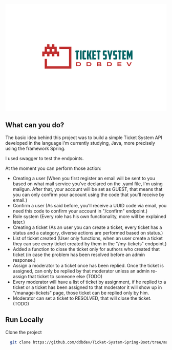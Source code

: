 <div align="center"> 
  <img src="https://github.com/ddbdev/Ticket-System-Spring-Boot/blob/main/diagrams/logo.png" />
</div>

## What can you do?

The basic idea behind this project was to build a simple Ticket System API developed in the language i'm currently studying, Java, more precisely using the framework Spring. 

I used swagger to test the endpoints.

At the moment you can perform those action:

- Creating a user (When you first register an email will be sent to you based on what mail service you've declared on the .yaml file, I'm using mailgun. After that, your account will be set as GUEST, that means that you can only confirm your account using the code that you'll receive by email.)
- Confirm a user (As said before, you'll receive a UUID code via email, you need this code to confirm your account in "/confirm" endpoint.)
- Role system (Every role has his own functionality, more will be explained later.)
- Creating a ticket (As an user you can create a ticket, every ticket has a status and a category, diverse actions are performed based on status.)
- List of ticket created (User only functions, when an user create a ticket they can see every ticket created by them in the "/my-tickets" endpoint.)
- Added a function to close the ticket only for authors who created that ticket (in case the problem has been resolved before an admin response.)
- Assign a moderator to a ticket once has been replied. Once the ticket is assigned, can only be replied by that moderator unless an admin re-assign that ticket to someone else (TODO)
- Every moderator will have a list of ticket by assignment, if he replied to a ticket or a ticket has been assigned to that moderator it will show up in "/manage-tickets" page, those ticket can be replied only by him.
- Moderator can set a ticket to RESOLVED, that will close the ticket. (TODO)




## Run Locally

Clone the project

```bash
  git clone https://github.com/ddbdev/Ticket-System-Spring-Boot/tree/master
```



